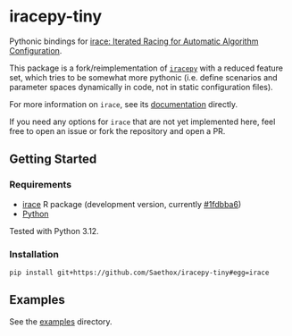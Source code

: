 # iracepy-tiny

Pythonic bindings for [irace: Iterated Racing for Automatic Algorithm Configuration](https://github.com/MLopez-Ibanez/irace).

This package is a fork/reimplementation of [`iracepy`](https://github.com/auto-optimization/iracepy) with a reduced
feature set, which tries to be somewhat more pythonic (i.e. define scenarios and parameter spaces dynamically in code,
not in static configuration files).

For more information on `irace`, see its [documentation](https://mlopez-ibanez.github.io/irace/index.html) directly.

If you need any options for `irace` that are not yet implemented here, feel free to open an issue or fork the repository and open a PR.

## Getting Started

### Requirements

- [irace](https://mlopez-ibanez.github.io/irace/#github-development-version) R package (development version, currently [#1fdbba6](https://github.com/MLopez-Ibanez/irace/tree/1fdbba610a263a5dd2372a760d33164809e8495f))
- [Python](https://www.python.org)

Tested with Python 3.12.

### Installation

```shell
pip install git+https://github.com/Saethox/iracepy-tiny#egg=irace
```

## Examples

See the [examples](./examples) directory.